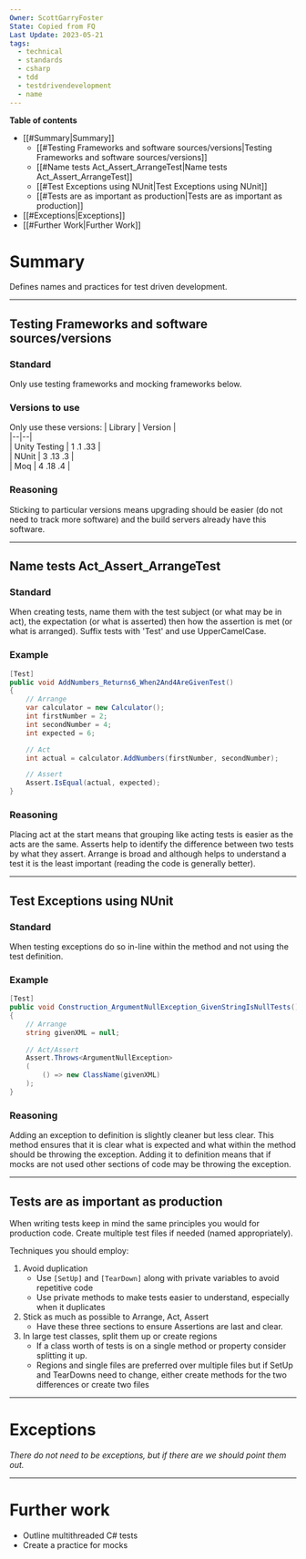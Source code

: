 ```yaml
---
Owner: ScottGarryFoster
State: Copied from FQ
Last Update: 2023-05-21
tags:
  - technical
  - standards
  - csharp
  - tdd
  - testdrivendevelopment
  - name
---
```

**Table of contents**
- [[#Summary|Summary]]
    - [[#Testing Frameworks and software sources/versions|Testing Frameworks and software sources/versions]]
    - [[#Name tests Act_Assert_ArrangeTest|Name tests Act_Assert_ArrangeTest]]
    - [[#Test Exceptions using NUnit|Test Exceptions using NUnit]]
    - [[#Tests are as important as production|Tests are as important as production]]
- [[#Exceptions|Exceptions]]
- [[#Further Work|Further Work]]

# Summary
Defines names and practices for test driven development.

---
## Testing Frameworks and software sources/versions
### Standard
Only use testing frameworks and mocking frameworks below.

### Versions to use
Only use these versions:
| Library | Version |  
|--|--|  
| Unity Testing | 1 .1 .33 |  
| NUnit | 3 .13 .3 |  
| Moq | 4 .18 .4 |

### Reasoning
Sticking to particular versions means upgrading should be easier (do not need to track more software) and the build servers already have this software.

---
## Name tests Act_Assert_ArrangeTest
### Standard
When creating tests, name them with the test subject (or what may be in act), the expectation (or what is asserted) then how the assertion is met (or what is arranged). Suffix tests with 'Test' and use UpperCamelCase.

### Example
``` c#
[Test]
public void AddNumbers_Returns6_When2And4AreGivenTest()
{
    // Arrange
    var calculator = new Calculator();
    int firstNumber = 2;
    int secondNumber = 4;
    int expected = 6;

    // Act
    int actual = calculator.AddNumbers(firstNumber, secondNumber);

    // Assert
    Assert.IsEqual(actual, expected);
}
```

### Reasoning
Placing act at the start means that grouping like acting tests is easier as the acts are the same. Asserts help to identify the difference between two tests by what they assert. Arrange is broad and although helps to understand a test it is the least important (reading the code is generally better).

---
## Test Exceptions using NUnit
### Standard
When testing exceptions do so in-line within the method and not using the test definition.

### Example
``` c#
[Test]  
public void Construction_ArgumentNullException_GivenStringIsNullTests()  
{  
    // Arrange  
    string givenXML = null;  
  
    // Act/Assert  
    Assert.Throws<ArgumentNullException>  
    (  
        () => new ClassName(givenXML)  
    );  
}
```

### Reasoning
Adding an exception to definition is slightly cleaner but less clear. This method ensures that it is clear what is expected and what within the method should be throwing the exception. Adding it to definition means that if mocks are not used other sections of code may be throwing the exception.

---
## Tests are as important as production
When writing tests keep in mind the same principles you would for production code. Create multiple test files if needed (named appropriately).

Techniques you should employ:
1. Avoid duplication
    * Use `[SetUp]` and `[TearDown]` along with private variables to avoid repetitive code
    * Use private methods to make tests easier to understand, especially when it duplicates
2. Stick as much as possible to Arrange, Act, Assert
    * Have these three sections to ensure Assertions are last and clear.
3. In large test classes, split them up or create regions
    * If a class worth of tests is on a single method or property consider splitting it up.
    * Regions and single files are preferred over multiple files but if SetUp and TearDowns need to change, either create methods for the two differences or create two files

---
# Exceptions
*There do not need to be exceptions, but if there are we should point them out.*

---
# Further work
* Outline multithreaded C# tests
* Create a practice for mocks
